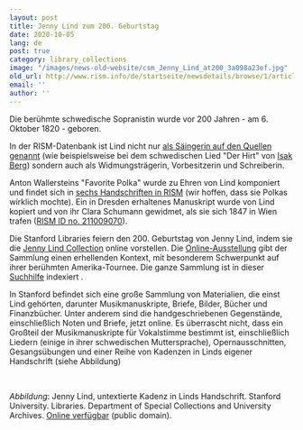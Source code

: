 ```yaml
---
layout: post
title: Jenny Lind zum 200. Geburtstag
date: 2020-10-05
lang: de
post: true
category: library_collections
image: "/images/news-old-website/csm_Jenny_Lind_at200_3a098a23ef.jpg"
old_url: http://www.rism.info/de/startseite/newsdetails/browse/1/article/64/jenny-lind-at-200.html
email: ''
author: ''
---
```


Die berühmte schwedische Sopranistin wurde vor 200 Jahren - am 6. Oktober 1820 - geboren.

In der RISM-Datenbank ist Lind nicht nur [als Säingerin auf den Quellen genannt](https://opac.rism.info/search?View=rism&q=jenny+lind "Opens external link in new window") (wie beispielsweise bei dem schwedischen Lied "Der Hirt" von [Isak Berg](https://opac.rism.info/search?View=rism&q=jenny+lind+berg+hirt "Opens external link in new window")) sondern auch als Widmungsträgerin, Vorbesitzerin und Schreiberin.   
  
Anton Wallersteins "Favorite Polka" wurde zu Ehren von Lind komponiert und findet sich in [sechs Handschriften in RISM](https://opac.rism.info/search?View=rism&q=jenny+lind+polka "Opens external link in new window") (wir hoffen, dass sie Polkas wirklich mochte). Ein in Dresden erhaltenes Manuskript wurde von Lind kopiert und von ihr Clara Schumann gewidmet, als sie sich 1847 in Wien trafen ([RISM ID no. 211009070](https://opac.rism.info/search?id=211009070&View=rism "Opens external link in new window")).   
  
Die Stanford Libraries feiern den 200. Geburtstag von Jenny Lind, indem sie die [Jenny Lind Collection](https://exhibits.stanford.edu/rare-music/browse/jenny-lind "Opens external link in new window") online vorstellen. Die [Online-Ausstellung](https://exhibits.stanford.edu/rare-music/feature/manuscripts-from-the-jenny-lind-collection "Opens external link in new window") gibt der Sammlung einen erhellenden Kontext, mit besonderem Schwerpunkt auf ihrer berühmten Amerika-Tournee. Die ganze Sammlung ist in dieser [Suchhilfe](https://oac.cdlib.org/findaid/ark:/13030/tf6b69n838/ "Opens external link in new window") indexiert .  
  
In Stanford befindet sich eine große Sammlung von Materialien, die einst Lind gehörten, darunter Musikmanuskripte, Briefe, Bilder, Bücher und Finanzbücher. Unter anderem sind die handgeschriebenen Gegenstände, einschließlich Noten und Briefe, jetzt online. Es überrascht nicht, dass ein Großteil der Musikmanuskripte für Vokalstimme bestimmt ist, einschließlich Liedern (einige in ihrer schwedischen Muttersprache), Opernausschnitten, Gesangsübungen und einer Reihe von Kadenzen in Linds eigener Handschrift (siehe Abbildung)

&nbsp;

_Abbildung_: Jenny Lind, untextierte Kadenz in Linds Handschrift. Stanford University. Libraries. Department of Special Collections and University Archives. [Online verfügbar](https://purl.stanford.edu/xz152pr8763 "Opens external link in new window") (public domain).

&nbsp;

